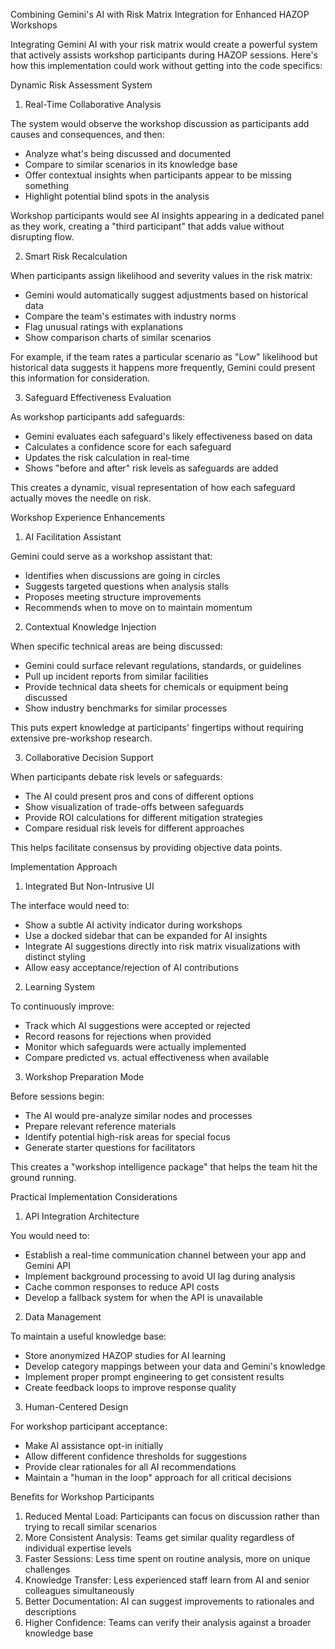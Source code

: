 Combining Gemini's AI with Risk Matrix Integration for Enhanced HAZOP Workshops

  Integrating Gemini AI with your risk matrix would create a powerful system that actively assists workshop participants during HAZOP sessions. Here's how this implementation could work without getting into the
   code specifics:

  Dynamic Risk Assessment System

  1. Real-Time Collaborative Analysis

  The system would observe the workshop discussion as participants add causes and consequences, and then:

  - Analyze what's being discussed and documented
  - Compare to similar scenarios in its knowledge base
  - Offer contextual insights when participants appear to be missing something
  - Highlight potential blind spots in the analysis

  Workshop participants would see AI insights appearing in a dedicated panel as they work, creating a "third participant" that adds value without disrupting flow.

  2. Smart Risk Recalculation

  When participants assign likelihood and severity values in the risk matrix:

  - Gemini would automatically suggest adjustments based on historical data
  - Compare the team's estimates with industry norms
  - Flag unusual ratings with explanations
  - Show comparison charts of similar scenarios

  For example, if the team rates a particular scenario as "Low" likelihood but historical data suggests it happens more frequently, Gemini could present this information for consideration.

  3. Safeguard Effectiveness Evaluation

  As workshop participants add safeguards:

  - Gemini evaluates each safeguard's likely effectiveness based on data
  - Calculates a confidence score for each safeguard
  - Updates the risk calculation in real-time
  - Shows "before and after" risk levels as safeguards are added

  This creates a dynamic, visual representation of how each safeguard actually moves the needle on risk.

  Workshop Experience Enhancements

  1. AI Facilitation Assistant

  Gemini could serve as a workshop assistant that:

  - Identifies when discussions are going in circles
  - Suggests targeted questions when analysis stalls
  - Proposes meeting structure improvements
  - Recommends when to move on to maintain momentum

  2. Contextual Knowledge Injection

  When specific technical areas are being discussed:

  - Gemini could surface relevant regulations, standards, or guidelines
  - Pull up incident reports from similar facilities
  - Provide technical data sheets for chemicals or equipment being discussed
  - Show industry benchmarks for similar processes

  This puts expert knowledge at participants' fingertips without requiring extensive pre-workshop research.

  3. Collaborative Decision Support

  When participants debate risk levels or safeguards:

  - The AI could present pros and cons of different options
  - Show visualization of trade-offs between safeguards
  - Provide ROI calculations for different mitigation strategies
  - Compare residual risk levels for different approaches

  This helps facilitate consensus by providing objective data points.

  Implementation Approach

  1. Integrated But Non-Intrusive UI

  The interface would need to:

  - Show a subtle AI activity indicator during workshops
  - Use a docked sidebar that can be expanded for AI insights
  - Integrate AI suggestions directly into risk matrix visualizations with distinct styling
  - Allow easy acceptance/rejection of AI contributions

  2. Learning System

  To continuously improve:

  - Track which AI suggestions were accepted or rejected
  - Record reasons for rejections when provided
  - Monitor which safeguards were actually implemented
  - Compare predicted vs. actual effectiveness when available

  3. Workshop Preparation Mode

  Before sessions begin:

  - The AI would pre-analyze similar nodes and processes
  - Prepare relevant reference materials
  - Identify potential high-risk areas for special focus
  - Generate starter questions for facilitators

  This creates a "workshop intelligence package" that helps the team hit the ground running.

  Practical Implementation Considerations

  1. API Integration Architecture

  You would need to:

  - Establish a real-time communication channel between your app and Gemini API
  - Implement background processing to avoid UI lag during analysis
  - Cache common responses to reduce API costs
  - Develop a fallback system for when the API is unavailable

  2. Data Management

  To maintain a useful knowledge base:

  - Store anonymized HAZOP studies for AI learning
  - Develop category mappings between your data and Gemini's knowledge
  - Implement proper prompt engineering to get consistent results
  - Create feedback loops to improve response quality

  3. Human-Centered Design

  For workshop participant acceptance:

  - Make AI assistance opt-in initially
  - Allow different confidence thresholds for suggestions
  - Provide clear rationales for all AI recommendations
  - Maintain a "human in the loop" approach for all critical decisions

  Benefits for Workshop Participants

  1. Reduced Mental Load: Participants can focus on discussion rather than trying to recall similar scenarios
  2. More Consistent Analysis: Teams get similar quality regardless of individual expertise levels
  3. Faster Sessions: Less time spent on routine analysis, more on unique challenges
  4. Knowledge Transfer: Less experienced staff learn from AI and senior colleagues simultaneously
  5. Better Documentation: AI can suggest improvements to rationales and descriptions
  6. Higher Confidence: Teams can verify their analysis against a broader knowledge base